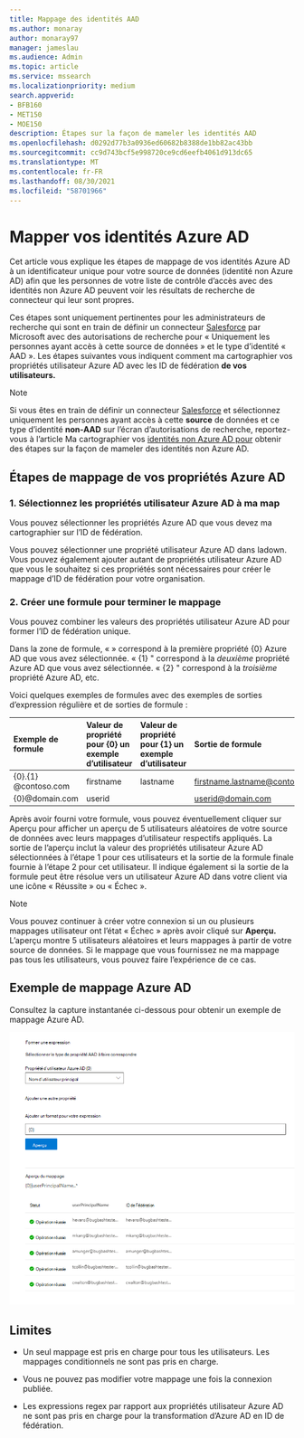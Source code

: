 ```yaml
---
title: Mappage des identités AAD
ms.author: monaray
author: monaray97
manager: jameslau
ms.audience: Admin
ms.topic: article
ms.service: mssearch
ms.localizationpriority: medium
search.appverid:
- BFB160
- MET150
- MOE150
description: Étapes sur la façon de mameler les identités AAD
ms.openlocfilehash: d0292d77b3a0936ed60682b8388de1bb82ac43bb
ms.sourcegitcommit: cc9d743bcf5e998720ce9cd6eefb4061d913dc65
ms.translationtype: MT
ms.contentlocale: fr-FR
ms.lasthandoff: 08/30/2021
ms.locfileid: "58701966"
---
```

# <a name="map-your-azure-ad-identities"></a>Mapper vos identités Azure AD   

Cet article vous explique les étapes de mappage de vos identités Azure AD à un identificateur unique pour votre source de données (identité non Azure AD) afin que les personnes de votre liste de contrôle d’accès avec des identités non Azure AD peuvent voir les résultats de recherche de connecteur qui leur sont propres.

Ces étapes sont uniquement pertinentes pour les administrateurs de recherche qui sont en train de définir un connecteur [Salesforce](salesforce-connector.md) par Microsoft avec des autorisations de recherche pour « Uniquement les personnes ayant accès à cette source de données » et le type d’identité « AAD ». Les étapes suivantes vous indiquent comment ma cartographier vos propriétés utilisateur Azure AD avec les ID de fédération **de vos utilisateurs.**

>[!NOTE]
>Si vous êtes en train de définir un connecteur [Salesforce](salesforce-connector.md) et sélectionnez uniquement les personnes ayant accès à cette **source** de données et ce type d’identité **non-AAD** sur l’écran d’autorisations de recherche, reportez-vous à l’article Ma cartographier vos [identités non Azure AD pour](map-non-aad.md) obtenir des étapes sur la façon de mameler des identités non Azure AD.  

## <a name="steps-for-mapping-your-azure-ad-properties"></a>Étapes de mappage de vos propriétés Azure AD

### <a name="1-select-azure-ad-user-properties-to-map"></a>1. Sélectionnez les propriétés utilisateur Azure AD à ma map

Vous pouvez sélectionner les propriétés Azure AD que vous devez ma cartographier sur l’ID de fédération.

Vous pouvez sélectionner une propriété utilisateur Azure AD dans ladown. Vous pouvez également ajouter autant de propriétés utilisateur Azure AD que vous le souhaitez si ces propriétés sont nécessaires pour créer le mappage d’ID de fédération pour votre organisation.

### <a name="2-create-formula-to-complete-mapping"></a>2. Créer une formule pour terminer le mappage

Vous pouvez combiner les valeurs des propriétés utilisateur Azure AD pour former l’ID de fédération unique.

Dans la zone de formule, « » correspond à la première propriété {0} Azure AD que vous avez sélectionnée.  « {1} " correspond à la *deuxième* propriété Azure AD que vous avez sélectionnée. « {2} " correspond à la *troisième* propriété Azure AD, etc.  

Voici quelques exemples de formules avec des exemples de sorties d’expression régulière et de sorties de formule :

| Exemple de formule                  | Valeur de propriété pour {0} un exemple d’utilisateur                 | Valeur de propriété pour {1} un exemple d’utilisateur           | Sortie de formule                  |
| :------------------- | :------------------- |:---------------|:---------------|
| {0}.{1} @contoso.com  | firstname | lastname |firstname.lastname@contoso.com
| {0}@domain.com                 | userid                 |             |userid@domain.com

Après avoir fourni votre formule,  vous pouvez éventuellement cliquer sur Aperçu pour afficher un aperçu de 5 utilisateurs aléatoires de votre source de données avec leurs mappages d’utilisateur respectifs appliqués. La sortie de l’aperçu inclut la valeur des propriétés utilisateur Azure AD sélectionnées à l’étape 1 pour ces utilisateurs et la sortie de la formule finale fournie à l’étape 2 pour cet utilisateur. Il indique également si la sortie de la formule peut être résolue vers un utilisateur Azure AD dans votre client via une icône « Réussite » ou « Échec ».  

>[!NOTE]
>Vous pouvez continuer à créer votre connexion si un ou plusieurs mappages utilisateur ont l’état « Échec » après avoir cliqué sur **Aperçu.** L’aperçu montre 5 utilisateurs aléatoires et leurs mappages à partir de votre source de données. Si le mappage que vous fournissez ne ma mappage pas tous les utilisateurs, vous pouvez faire l’expérience de ce cas.

## <a name="sample-azure-ad-mapping"></a>Exemple de mappage Azure AD

Consultez la capture instantanée ci-dessous pour obtenir un exemple de mappage Azure AD.

![Exemple de capture instantanée de la page de mappage Azure AD.](media/aad-mapping.png)

## <a name="limitations"></a>Limites  

- Un seul mappage est pris en charge pour tous les utilisateurs. Les mappages conditionnels ne sont pas pris en charge.  

- Vous ne pouvez pas modifier votre mappage une fois la connexion publiée.  

- Les expressions regex par rapport aux propriétés utilisateur Azure AD ne sont pas pris en charge pour la transformation d’Azure AD en ID de fédération.